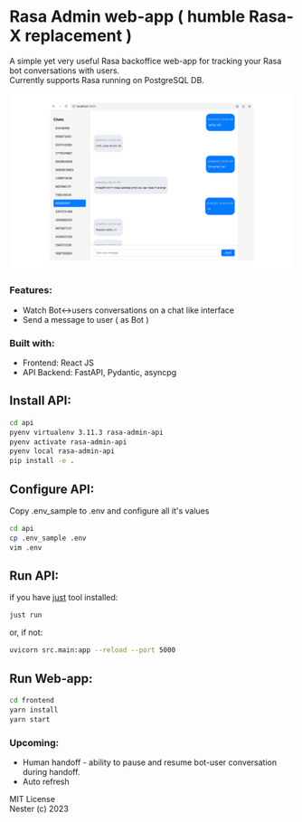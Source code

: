 # Rasa Admin web-app ( humble Rasa-X replacement )

A simple yet very useful Rasa backoffice web-app for tracking your Rasa bot
conversations with users.  
Currently supports Rasa running on PostgreSQL DB.

![screenshot](https://raw.githubusercontent.com/nesterapp/rasa-admin/main/screenshot.png)

### Features:
- Watch Bot<->users conversations on a chat like interface
- Send a message to user ( as Bot )

### Built with:

- Frontend: React JS
- API Backend: FastAPI, Pydantic, asyncpg

## Install API:
```sh
cd api
pyenv virtualenv 3.11.3 rasa-admin-api
pyenv activate rasa-admin-api
pyenv local rasa-admin-api
pip install -e .
```

## Configure API:
Copy .env_sample to .env and configure all it's values
```sh
cd api
cp .env_sample .env
vim .env
```

## Run API:
if you have [just](https://just.systems/) tool installed:
```sh
just run
```
or, if not:
```sh
uvicorn src.main:app --reload --port 5000
```

## Run Web-app:
```sh
cd frontend
yarn install
yarn start
```

### Upcoming:
- Human handoff - ability to pause and resume bot-user conversation during handoff.
- Auto refresh

MIT License  
Nester (c) 2023
